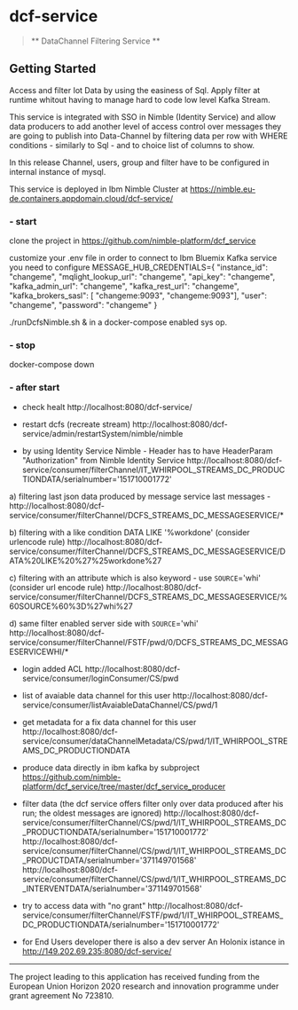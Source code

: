 # dcf-service

> ** DataChannel Filtering Service **

<a name="getting-started"></a>
## Getting Started
Access and filter Iot Data by using the easiness of Sql. Apply filter at runtime whitout having to manage hard to code low level Kafka Stream.

This service is integrated with SSO in Nimble (Identity Service) and allow data producers to add another level of access control over messages they are going to publish into Data-Channel by filtering data per row with WHERE conditions - similarly to Sql - and to choice list of  columns to show.

In this release Channel, users, group and filter have to be configured in internal instance of mysql.

This service is deployed in Ibm Nimble Cluster at 
https://nimble.eu-de.containers.appdomain.cloud/dcf-service/

### - start
clone the project in https://github.com/nimble-platform/dcf_service

customize your .env file in order to connect to Ibm Bluemix Kafka service you need to configure
MESSAGE_HUB_CREDENTIALS={   "instance_id": "changeme",   "mqlight_lookup_url": "changeme",   "api_key": "changeme",   "kafka_admin_url": "changeme",   "kafka_rest_url": "changeme",   "kafka_brokers_sasl": [     "changeme:9093",     "changeme:9093"],   "user": "changeme",   "password": "changeme" }

./runDcfsNimble.sh &
   in a docker-compose enabled sys op.

### - stop
docker-compose down

### - after start

- check healt
http://localhost:8080/dcf-service/

- restart dcfs (recreate stream)
http://localhost:8080/dcf-service/admin/restartSystem/nimble/nimble

- by using Identity Service Nimble - Header has to have HeaderParam "Authorization" from Nimble Identity Service
http://localhost:8080/dcf-service/consumer/filterChannel/IT_WHIRPOOL_STREAMS_DC_PRODUCTIONDATA/serialnumber='151710001772'

a) filtering last json data produced by message service
last messages - 
http://localhost:8080/dcf-service/consumer/filterChannel/DCFS_STREAMS_DC_MESSAGESERVICE/*

b) filtering with a like condition DATA LIKE '%workdone' (consider urlencode rule)
http://localhost:8080/dcf-service/consumer/filterChannel/DCFS_STREAMS_DC_MESSAGESERVICE/DATA%20LIKE%20%27%25workdone%27

c) filtering with an attribute which is also keyword - use `SOURCE`='whi' (consider url encode rule)
http://localhost:8080/dcf-service/consumer/filterChannel/DCFS_STREAMS_DC_MESSAGESERVICE/%60SOURCE%60%3D%27whi%27

d) same filter enabled server side with `SOURCE`='whi'
http://localhost:8080/dcf-service/consumer/filterChannel/FSTF/pwd/0/DCFS_STREAMS_DC_MESSAGESERVICEWHI/*


- login added ACL
http://localhost:8080/dcf-service/consumer/loginConsumer/CS/pwd

- list of avaiable data channel for this user
http://localhost:8080/dcf-service/consumer/listAvaiableDataChannel/CS/pwd/1

- get metadata for a fix data channel for this user
http://localhost:8080/dcf-service/consumer/dataChannelMetadata/CS/pwd/1/IT_WHIRPOOL_STREAMS_DC_PRODUCTIONDATA

- produce data
directly in ibm kafka by subproject https://github.com/nimble-platform/dcf_service/tree/master/dcf_service_producer

- filter data (the dcf service offers filter only over data produced after his run; the oldest messages are ignored)
http://localhost:8080/dcf-service/consumer/filterChannel/CS/pwd/1/IT_WHIRPOOL_STREAMS_DC_PRODUCTIONDATA/serialnumber='151710001772'
http://localhost:8080/dcf-service/consumer/filterChannel/CS/pwd/1/IT_WHIRPOOL_STREAMS_DC_PRODUCTDATA/serialnumber='371149701568'
http://localhost:8080/dcf-service/consumer/filterChannel/CS/pwd/1/IT_WHIRPOOL_STREAMS_DC_INTERVENTDATA/serialnumber='371149701568'

- try to access data with "no grant"
http://localhost:8080/dcf-service/consumer/filterChannel/FSTF/pwd/1/IT_WHIRPOOL_STREAMS_DC_PRODUCTIONDATA/serialnumber='151710001772'

- for End Users developer there is also a dev server
An Holonix istance in http://149.202.69.235:8080/dcf-service/



 ---
The project leading to this application has received funding from the European Union Horizon 2020 research and innovation programme under grant agreement No 723810.